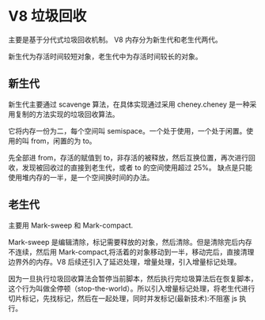 # V8 垃圾回收

主要是基于分代式垃圾回收机制。
V8 内存分为新生代和老生代两代。

新生代为存活时间较短对象，老生代中为存活时间较长的对象。

## 新生代

新生代主要通过 scavenge 算法，在具体实现通过采用 cheney.cheney 是一种采用复制的方法实现的垃圾回收算法。

它将内存一份为二，每个空间叫 semispace。一个处于使用，一个处于闲置。使用的叫 from，闲置的为 to。

先全部进 from，存活的赋值到 to，非存活的被释放，然后互换位置，再次进行回收，发现被回收过的直接到老生代，或者 to 的空间使用超过 25%。
缺点是只能使用堆内存的一半，是一个空间换时间的办法。

## 老生代

主要用 Mark-sweep 和 Mark-compact.

Mark-sweep 是编辑清除，标记需要释放的对象，然后清除。但是清除完后内存不连续，然后用 Mark-compact,将活着的对象移动到一半，移动完后，直接清理边界外的内存。V8 后续还引入了延迟处理，增量处理，引入增量标记处理。

因为一旦执行垃圾回收算法会暂停当前脚本，然后执行完垃圾算法后在恢复脚本，这个行为叫做全停顿（stop-the-world）。所以引入增量标记处理，将老生代进行切片标记，先找标记，然后在一起处理，同时并发标记(最新技术):不阻塞 js 执行。
